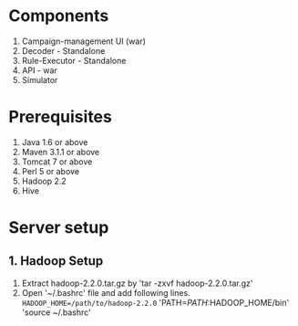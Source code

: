 # Components
1. Campaign-management UI (war)
2. Decoder - Standalone
3. Rule-Executor - Standalone
4. API - war
5. Simulator

# Prerequisites
1. Java 1.6 or above
2. Maven 3.1.1 or above
3. Tomcat 7 or above
4. Perl 5 or above
5. Hadoop 2.2
6. Hive

# Server setup
## 1. Hadoop Setup
1. Extract hadoop-2.2.0.tar.gz by 'tar -zxvf hadoop-2.2.0.tar.gz'
2. Open '~/.bashrc' file and add following lines.
   `HADOOP_HOME=/path/to/hadoop-2.2.0`
   'PATH=$PATH:$HADOOP_HOME/bin'
   'source ~/.bashrc'






